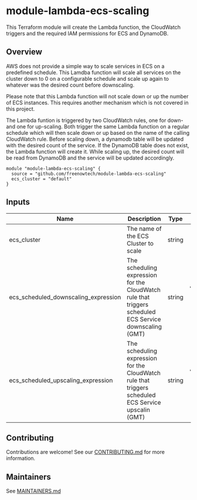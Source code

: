 # module-lambda-ecs-scaling

This Terraform module will create the Lambda function, the CloudWatch triggers and the required IAM permissions for ECS and DynamoDB.

## Overview
AWS does not provide a simple way to scale services in ECS on a predefined schedule. This Lamdba function will scale all services on the cluster down to 0 on a configurable schedule and scale up again to whatever was the desired count before downscaling.

Please note that this Lambda function will not scale down or up the number of ECS instances. This requires another mechanism which is not covered in this project.

The Lambda funtion is triggered by two CloudWatch rules, one for down- and one for up-scaling. Both trigger the same Lambda function on a regular schedule which will then scale down or up based on the name of the calling CloudWatch rule.
Before scaling down, a dynamodb table will be updated with the desired count of the service. If the DynamoDB table does not exist, the Lambda function will create it. While scaling up, the desired count will be read from DynamoDB and the service will be updated accordingly.

```
module "module-lambda-ecs-scaling" {
  source = "github.com/freenowtech/module-lambda-ecs-scaling"
  ecs_cluster = "default"
}
```

## Inputs

| Name | Description | Type | Default | Required |
|------|-------------|:----:|:-----:|:-----:|
| ecs\_cluster | The name of the ECS Cluster to scale | string | n/a | yes |
| ecs\_scheduled\_downscaling\_expression | The scheduling expression for the CloudWatch rule that triggers scheduled ECS Service downscaling (GMT) | string | `"cron(00 21 ? * MON-FRI *)"` | no |
| ecs\_scheduled\_upscaling\_expression | The scheduling expression for the CloudWatch rule that triggers scheduled ECS Service upscalin (GMT) | string | `"cron(00 5 ? * MON-FRI *)"` | no |


## Contributing

Contributions are welcome! See our [CONTRIBUTING.md](CONTRIBUTING.md) for more information.

## Maintainers

See [MAINTAINERS.md](MAINTAINERS.md)
